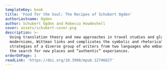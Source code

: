 ```yaml
---
templateKey: book
title: 'Food for the Soul: The Recipes of Schubert Ogden'
authorLastname: Ogden
author: Schubert Ogden and Rebecca Howdeshell
cover: assets/schubert-cover.png
description: >-
  Using translation theory and new approaches in travel studies and global
  modernisms, Wittman links and complicates the symbolic and rhetorical
  strategies of a diverse group of writers from two languages who embarked on
  the search for new places and “authentic” experiences.
orderOnPage: 1
readLink: 'https://doi.org/10.3998/mpub.12746627'
---
```

